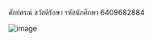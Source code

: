 ศักย์ศรณ์ สวัสดีรักษา รหัสนักศึกษา 6409682884

![image](https://github.com/6409682884/StoreCS369/assets/96364668/13600b14-a1f6-4dc2-aa51-73aa0b475275)

